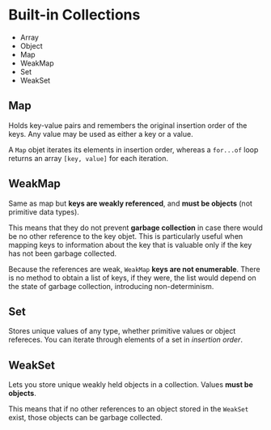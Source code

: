 # Built-in Collections

* Array
* Object
* Map
* WeakMap
* Set
* WeakSet

## Map

Holds key-value pairs and remembers the original insertion order of the keys. Any value may be used as either a key or a value.

A `Map` objet iterates its elements in insertion order, whereas a `for...of` loop returns an array `[key, value]` for each iteration.

## WeakMap

Same as map but __keys are weakly referenced__, and __must be objects__ (not primitive data types).

This means that they do not prevent __garbage collection__ in case there would be no other reference to the key objet. This is particularly useful when mapping keys to information about the key that is valuable only if the key has not been garbage collected.

Because the references are weak, `WeakMap` __keys are not enumerable__. There is no method to obtain a list of keys, if they were, the list would depend on the state of garbage collection, introducing non-determinism.

## Set

Stores unique values of any type, whether primitive values or object refereces. You can iterate through elements of a set in _insertion order_.

## WeakSet

Lets you store unique weakly held objects in a collection. Values __must be objects__.

This means that if no other references to an object stored in the `WeakSet` exist, those objects can be garbage collected.
